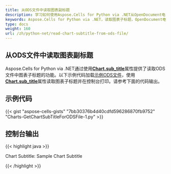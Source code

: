 ```yaml
---
title: 从ODS文件中读取图表副标题
description: 学习如何使用Aspose.Cells for Python via .NET从OpenDocument电子表格（ODS）文件中读取图表子标题。我们的指南将演示如何提取和访问图表的子标题以进行进一步分析或显示。
keywords: Aspose.Cells for Python via .NET，读取图表子标题，OpenDocument电子表格，ODS文件，图表提取，数据分析。
type: docs
weight: 160
url: /zh/python-net/read-chart-subtitle-from-ods-file/
---
```


## **从ODS文件中读取图表副标题**

Aspose.Cells for Python via .NET通过使用[**Chart.sub_title**](https://reference.aspose.com/cells/python-net/aspose.cells.charts/chart/sub_title)属性提供了读取ODS文件中图表子标题的功能。以下示例代码加载[示例ODS文件](89620481.ods)，使用[**Chart.sub_title**](https://reference.aspose.com/cells/python-net/aspose.cells.charts/chart/sub_title)属性读取图表子标题并在控制台打印。请参考下面的代码输出。

## **示例代码**

{{< gist "aspose-cells-gists" "7bb30376b4d40cdfd596286870fb9752" "Charts-GetChartSubTitleForODSFile-1.py" >}}

## **控制台输出**

{{< highlight java >}}

Chart Subtitle: Sample Chart Subtitle

{{< /highlight >}}
